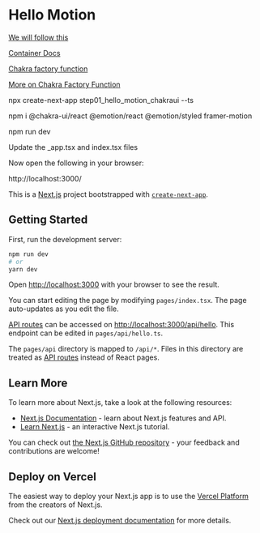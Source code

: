 # Hello Motion

[We will follow this](https://chakra-ui.com/getting-started/with-framer)

[Container Docs](https://chakra-ui.com/docs/components/container)

[Chakra factory function](https://chakra-ui.com/docs/styled-system/chakra-factory#chakra-factory-function)

[More on Chakra Factory Function](https://chakra-ui.com/community/recipes/as-prop#option-3-use-the-chakra-factory-function)

npx create-next-app step01_hello_motion_chakraui --ts

npm i @chakra-ui/react @emotion/react @emotion/styled framer-motion

npm run dev

Update the _app.tsx and index.tsx files

Now open the following in your browser:

http://localhost:3000/







This is a [Next.js](https://nextjs.org/) project bootstrapped with [`create-next-app`](https://github.com/vercel/next.js/tree/canary/packages/create-next-app).

## Getting Started

First, run the development server:

```bash
npm run dev
# or
yarn dev
```

Open [http://localhost:3000](http://localhost:3000) with your browser to see the result.

You can start editing the page by modifying `pages/index.tsx`. The page auto-updates as you edit the file.

[API routes](https://nextjs.org/docs/api-routes/introduction) can be accessed on [http://localhost:3000/api/hello](http://localhost:3000/api/hello). This endpoint can be edited in `pages/api/hello.ts`.

The `pages/api` directory is mapped to `/api/*`. Files in this directory are treated as [API routes](https://nextjs.org/docs/api-routes/introduction) instead of React pages.

## Learn More

To learn more about Next.js, take a look at the following resources:

- [Next.js Documentation](https://nextjs.org/docs) - learn about Next.js features and API.
- [Learn Next.js](https://nextjs.org/learn) - an interactive Next.js tutorial.

You can check out [the Next.js GitHub repository](https://github.com/vercel/next.js/) - your feedback and contributions are welcome!

## Deploy on Vercel

The easiest way to deploy your Next.js app is to use the [Vercel Platform](https://vercel.com/new?utm_medium=default-template&filter=next.js&utm_source=create-next-app&utm_campaign=create-next-app-readme) from the creators of Next.js.

Check out our [Next.js deployment documentation](https://nextjs.org/docs/deployment) for more details.

